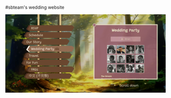 #sbteam's wedding website

![Website screenshot](https://raw.githubusercontent.com/swwang/swwang.github.io/refs/heads/main/screenshots/devlog01.png)